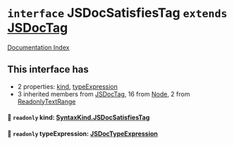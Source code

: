 # `interface` JSDocSatisfiesTag `extends` [JSDocTag](../interface.JSDocTag/README.md)

[Documentation Index](../README.md)

## This interface has

- 2 properties:
[kind](#-readonly-kind-syntaxkindjsdocsatisfiestag),
[typeExpression](#-readonly-typeexpression-jsdoctypeexpression)
- 3 inherited members from [JSDocTag](../interface.JSDocTag/README.md), 16 from [Node](../interface.Node/README.md), 2 from [ReadonlyTextRange](../interface.ReadonlyTextRange/README.md)


#### 📄 `readonly` kind: [SyntaxKind.JSDocSatisfiesTag](../enum.SyntaxKind/README.md#jsdocsatisfiestag--350)



#### 📄 `readonly` typeExpression: [JSDocTypeExpression](../interface.JSDocTypeExpression/README.md)



